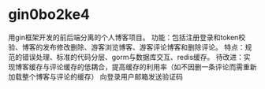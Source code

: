 # gin0bo2ke4
用gin框架开发的前后端分离的个人博客项目。
功能：包括注册登录和token校验、博客的发布修改删除、游客浏览博客、游客评论博客和删除评论。
特点：规范的错误处理、标准的代码分层、gorm与数据库交互、redis缓存。
待改进：实现博客缓存与评论缓存的低耦合，提高缓存的利用率（如不因删一条评论而需重新加载整个博客与评论的缓存）
        向登录用户邮箱发送验证码
